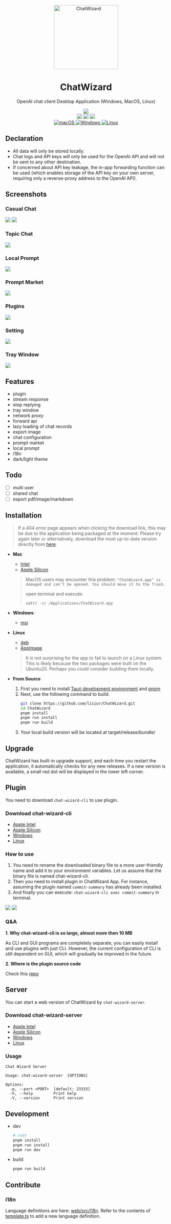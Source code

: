 <p align=center>
  <img width="200" src="./assets/logo.png" alt="ChatWizard">
  <h1 align="center">ChatWizard</h1>
  <p align="center">OpenAI chat client Desktop Application (Windows, MacOS, Linux)</p>
</p>

<div align=center>
  <div align=center>
    <a href="./README-ZH_CN.md">
        <img src="https://img.shields.io/badge/%E7%AE%80%E4%BD%93%E4%B8%AD%E6%96%87-Simplified%20Chinese-blue" />
    </a>
  </div>
  <div>
    <img src="https://img.shields.io/github/package-json/v/lisiur/ChatWizard" />
    <img src="https://visitor-badge.glitch.me/badge?page_id=lisiur.ChatWizard" />
    <img src="https://img.shields.io/github/downloads/lisiur/ChatWizard/total" />
  </div>
  <div>
    <a href="https://github.com/lisiur/ChatWizard/releases/latest">
      <img alt="macOS" src="https://img.shields.io/badge/-macOS-black?logo=apple&logoColor=white" />
    </a>
    <a href="https://github.com/lisiur/ChatWizard/releases/latest">
      <img alt="Windows" src="https://img.shields.io/badge/-Windows-blue?logo=windows&logoColor=white" />
    </a>
    <a href="https://github.com/lisiur/ChatWizard/releases/latest">
      <img alt="Linux" src="https://img.shields.io/badge/-Linux-yellow?logo=linux&logoColor=white" />
    </a>
  </div>
</div>

## Declaration

- All data will only be stored locally.
- Chat logs and API keys will only be used for the OpenAI API and will not be sent to any other destination.
- If concerned about API key leakage, the in-app forwarding function can be used (which enables storage of the API key on your own server, requiring only a reverse-proxy address to the OpenAI API).


## Screenshots


### Casual Chat
<img src="./assets/casual-chat.png" />
<img src="./assets/slash-command.png" />

### Topic Chat
<img src="./assets/chat.png" />

### Local Prompt
<img src="./assets/prompt.png" />

### Prompt Market
<img src="./assets/prompt-market.png" />

### Plugins
<img src="./assets/plugins.png" />

### Setting
<img src="./assets/setting.png" />

### Tray Window
<img src="./assets/tray-window.png" />

## Features

- plugin
- stream response
- stop replying
- tray window
- network proxy
- forward api
- lazy loading of chat records
- export image
- chat configuration
- prompt market
- local prompt
- i18n
- dark/light theme

## Todo

- [ ] multi user
- [ ] shared chat
- [ ] export pdf/image/markdown

## Installation

> If a 404 error page appears when clicking the download link, this may be due to the application being packaged at the moment. Please try again later or alternatively, download the most up-to-date version directly from [here](https://github.com/lisiur/ChatWizard/releases/latest).

- **Mac**

    - [Intel](https://github.com/lisiur/ChatWizard/releases/download/v0.5.0/ChatWizard_0.5.0_x64.dmg)
    - [Apple Silicon](https://github.com/lisiur/ChatWizard/releases/download/v0.5.0/ChatWizard_0.5.0_aarch64.dmg)

    > MacOS users may encounter this problem: `"ChatWizard.app" is damaged and can't be opened. You should move it to the Trash.`
    > 
    > open terminal and execute:
    > 
    > ```shell
    > xattr -cr /Applications/ChatWizard.app
    > ```

- **Windows**: 

    - [msi](https://github.com/lisiur/ChatWizard/releases/download/v0.5.0/ChatWizard_0.5.0_x64_en-US.msi)

- **Linux**
    - [deb](https://github.com/lisiur/ChatWizard/releases/download/v0.5.0/chat-wizard_0.5.0_amd64.deb)
    - [AppImage](https://github.com/lisiur/ChatWizard/releases/download/v0.5.0/chat-wizard_0.5.0_amd64.AppImage)

    > It is not surprising for the app to fail to launch on a Linux system. This is likely because the two packages were built on the Ubuntu20. Perhaps you could consider building them locally.

- **From Source**

  1. First you need to install [Tauri development environment](https://tauri.app/v1/guides/getting-started/prerequisites) and [pnpm](https://pnpm.io/installation)
  2. Next, use the following command to build.
      ```bash
      git clone https://github.com/lisiur/ChatWizard.git
      cd ChatWizard
      pnpm install
      pnpm run install
      pnpm run build
      ```
  3. Your local build version will be located at target/release/bundle/<your platform>


## Upgrade

ChatWizard has built-in upgrade support, and each time you restart the application, it automatically checks for any new releases. If a new version is available, a small red dot will be displayed in the lower left corner.

## Plugin

You need to download `chat-wizard-cli` to use plugin.

### Download chat-wizard-cli

- [Apple Intel](https://github.com/lisiur/ChatWizard/releases/download/v0.5.0/chat-wizard-cli_x86_64-apple-darwin)
- [Apple Silicon](https://github.com/lisiur/ChatWizard/releases/download/v0.5.0/chat-wizard-cli_aarch64-apple-darwin)
- [Windows](https://github.com/lisiur/ChatWizard/releases/download/v0.5.0/chat-wizard-cli_x86_64-pc-windows-msvc.exe)
- [Linux](https://github.com/lisiur/ChatWizard/releases/download/v0.5.0/chat-wizard-cli_x86_64-unknown-linux-gnu)

### How to use

1. You need to rename the downloaded binary file to a more user-friendly name and add it to your environment variables. Let us assume that the binary file is named chat-wizard-cli.
2. Then you need to install plugin in ChatWizard App. For instance, assuming the plugin named `commit-summary` has already been installed.
3. And finally you can execute: `chat-wizard-cli exec commit-summary` in terminal.

<img src="./assets/plugin.png" />
<img src="./assets/plugin2.png" />

### Q&A

**1. Why chat-wizard-cli is so large, almost more then 10 MB**

As CLI and GUI programs are completely separate, you can easily install and use plugins with just CLI. However, the current configuration of CLI is still dependent on GUI, which will gradually be improved in the future.

**2. Where is the plugin source code**

Check this [repo](https://github.com/ChatWizard/plugins)

## Server

You can start a web version of ChatWizard by `chat-wizard-server`.

### Download chat-wizard-server

- [Apple Intel](https://github.com/lisiur/ChatWizard/releases/download/v0.5.0/chat-wizard-server_x86_64-apple-darwin)
- [Apple Silicon](https://github.com/lisiur/ChatWizard/releases/download/v0.5.0/chat-wizard-server_aarch64-apple-darwin)
- [Windows](https://github.com/lisiur/ChatWizard/releases/download/v0.5.0/chat-wizard-server_x86_64-pc-windows-msvc.exe)
- [Linux](https://github.com/lisiur/ChatWizard/releases/download/v0.5.0/chat-wizard-server_x86_64-unknown-linux-gnu)

### Usage

```
Chat Wizard Server

Usage: chat-wizard-server  [OPTIONS]

Options:
  -p, --port <PORT>  [default: 23333]
  -h, --help         Print help
  -V, --version      Print version
```

## Development

- dev

    ```bash
    # root
    pnpm install
    pnpm run install
    pnpm run dev
    ```

- build

    ```bash
    pnpm run build
    ```

## Contribute

### i18n

Language definitions are here: [web/src/i18n](./web/src/i18n/). Refer to the contents of [template.ts](./web/src/i18n/template.ts) to add a new language definition.
